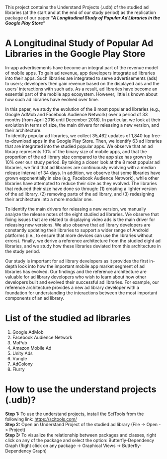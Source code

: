 This project contains the Understand Projects (.udb) of the studied ad libraries (at the start and at the end of our study period) as the replication package of our paper _**"A Longitudinal Study of Popular Ad Libraries in the Google Play Store"**_

# A Longitudinal Study of Popular Ad Libraries in the Google Play Store
In-app advertisements have become an integral part of the revenue model of mobile apps. 
To gain ad revenue, app developers integrate ad libraries into their apps. 
Such libraries are integrated to serve advertisements (ads) to users; developers then gain revenue based on the displayed ads and the users' interactions with such ads. 
As a result, ad libraries have become an essential part of the mobile app ecosystem. 
However, little is known about how such ad libraries have evolved over time. 

In this paper, we study the evolution of the 8 most popular ad libraries (e.g., Google AdMob and Facebook Audience Network) over a period of 33 months (from April 2016 until December 2018). 
In particular, we look at their evolution in terms of size, the main drivers for releasing a new version, and their architecture.  
To identify popular ad libraries, we collect 35,462 updates of 1,840 top free-to-download apps in the Google Play Store.
Then, we identify 63 ad libraries that are integrated into the studied popular apps.
We observe that an ad library represents 10\% of the binary size of mobile apps, and that the proportion of the ad library size compared to the app size has grown by 10\% over our study period.
By taking a closer look at the 8 most popular ad libraries, we find that ad libraries are continuously evolving with a median release interval of 34 days. 
In addition, we observe that some libraries have grown exponentially in size (e.g, Facebook Audience Network), while other libraries have attempted to reduce their size as they evolved. 
The libraries that reduced their size have done so through: 
(1) creating a lighter version of the ad library, (2) removing parts of the ad library, and (3) redesigning their architecture into a more modular one. 

To identify the main drivers for releasing a new version, we manually analyze the release notes of the eight studied ad libraries. 
We observe that fixing issues that are related to displaying video ads is the main driver for releasing new versions. 
We also observe that ad library developers are constantly updating their libraries to support a wider range of Android platforms (i.e., to ensure that more devices can use the libraries without errors).
Finally, we derive a reference architecture from the studied eight ad libraries, and we study how these libraries deviated from this architecture in the study period. 

Our study is important for ad library developers as it provides the first in-depth look into how the important mobile app market segment of ad libraries has evolved. 
Our findings and the reference architecture are valuable for ad library developers who wish to learn about how other developers built and evolved their successful ad libraries.
For example, our reference architecture provides a new ad library developer with a foundation for understanding the interactions between the most important components of an ad library. 

# List of the studied ad libraries
1. Google AdMob
2. Facebook Audience Network
3. MoPub
4. Amazon Mobile Ad
5. Unity Ads
6. Vungle
7. AdColony
8. Flurry

# How to use the understand projects (.udb)?
**Step 1:** To use the understand projects, install the SciTools from the following link: https://scitools.com/ </br>
**Step 2:** Open an Understand Project of the studied ad library (File -> Open -> Project)</br>
**Step 3:** To visualize the relationship between packages and classes, right click on any of the package and select the option: Butterfly-Dependency Graph (Right click on any package -> Graphical Views -> Butterfly-Dependency Graph)
